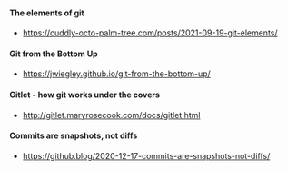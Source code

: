 
#### The elements of git

- https://cuddly-octo-palm-tree.com/posts/2021-09-19-git-elements/

#### Git from the Bottom Up

- https://jwiegley.github.io/git-from-the-bottom-up/

#### Gitlet - how git works under the covers

- http://gitlet.maryrosecook.com/docs/gitlet.html

#### Commits are snapshots, not diffs

- https://github.blog/2020-12-17-commits-are-snapshots-not-diffs/
